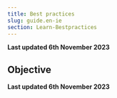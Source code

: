 ```yaml
---
title: Best practices
slug: guide.en-ie
section: Learn-Bestpractices
---
```


**Last updated 6th November 2023**



## Objective  

**Last updated 6th November 2023**

